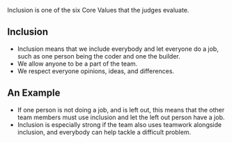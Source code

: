 Inclusion is one of the six Core Values that the judges evaluate.

## Inclusion

* Inclusion means that we include everybody and let everyone do a job, such as one person being the coder and one the builder.
* We allow anyone to be a part of the team.
* We respect everyone opinions, ideas, and differences.

## An Example

* If one person is not doing a job, and is left out, this means that the other team members must use inclusion and let the left out person have a job. 
* Inclusion is especially strong if the team also uses teamwork alongside inclusion, and everybody can help tackle a difficult problem.

